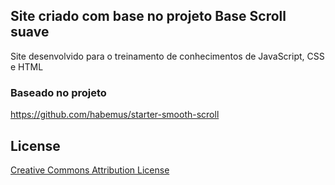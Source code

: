 ## Site criado com base no projeto Base Scroll suave
Site desenvolvido para o treinamento de conhecimentos de JavaScript, CSS e HTML

### Baseado no projeto
https://github.com/habemus/starter-smooth-scroll


## License

[Creative Commons Attribution License](http://creativecommons.org/licenses/by/2.0/)
